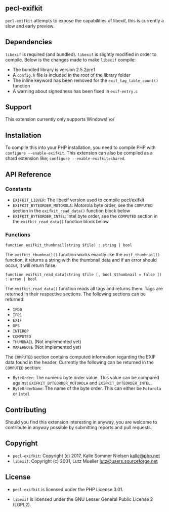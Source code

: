 ## pecl-exifkit

`pecl-exifkit` attempts to expose the capabilities of libexif, this is currently a slow and early preview.

## Dependencies

`libexif` is required (and bundled). `libexif` is slightly modified in order to compile. Below is the changes made to make `libexif` compile:

 * The bundled library is version 2.5.2pre1
 * A `config.h` file is included in the root of the library folder
 * The inline keyword has been removed for the `exif_tag_table_count()` function
 * A warning about signedness has been fixed in `exif-entry.c`

## Support

This extension currently only supports Windows! \o/

## Installation

To compile this into your PHP installation, you need to compile PHP with `configure --enable-exifkit`. This extension can also be compiled as a shard extension like; `configure --enable-exifkit=shared`.

## API Reference

### Constants

 * `EXIFKIT_LIBVER`: The libexif version used to compile pecl/exifkit
 * `EXIFKIT_BYTEORDER_MOTOROLA`: Motorola byte order, see the `COMPUTED` section in the `exifkit_read_data()` function block below
 * `EXIFKIT_BYTEORDER_INTEL`: Intel byte order, see the `COMPUTED` section in the `exifkit_read_data()` function block below

### Functions

```
function exifkit_thumbnail(string $file) : string | bool
```

The `exifkit_thumbnail()` function works exactly like the `exif_thumbnail()` function, it returns a string with the thumbnail data and if an error should occur, it will return false. 

```
function exifkit_read_data(string $file [, bool $thumbnail = false ]) : array | bool
```

The `exifkit_read_data()` function reads all tags and returns them. Tags are returned in their respective sections. The following sections can be returned:

 * `IFD0`
 * `IFD1`
 * `EXIF`
 * `GPS`
 * `INTEROP`
 * `COMPUTED`
 * `THUMBNAIL` (Not implemented yet)
 * `MAKERNOTE` (Not implemented yet)

 The `COMPUTED` section contains computed information regarding the EXIF data found in the header. Currently the following can be returned in the `COMPUTED` section:

 * `ByteOrder`: The numeric byte order value. This value can be compared against `EXIFKIT_BYTEORDER_MOTOROLA` and `EXIFKIT_BYTEORDER_INTEL`.
 * `ByteOrderName`: The name of the byte order. This can either be `Motorola` or `Intel`

## Contributing

Should you find this extension interesting in anyway, you are welcome to contribute in anyway possible by submitting reports and pull requests.

## Copyright

 * `pecl-exifkit`: Copyright (c) 2017, Kalle Sommer Nielsen <kalle@php.net>
 * `libexif`: Copyright (c) 2001, Lutz Mueller <lutz@users.sourceforge.net>

## License

 * `pecl-exifkit` is licensed under the PHP License 3.01.

 * `libexif` is licensed under the GNU Lesser General Public License 2 (LGPL2).
